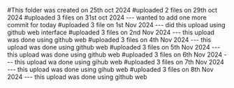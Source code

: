 #This folder was created on 25th oct  2024
#uploaded 2 files on 29th oct 2024
#uploaded 3 files on 31st oct 2024 --- wanted to add one more commit for today
#uploaded 3 file on 1st Nov 2024 --- did this upload using github web interface 
#uploaded 3 files on 2nd Nov 2024 --- this upload was done using github web
#uploaded 3 files on 4th Nov 2024 --- this upload was done using github web
#uploaded 3 files on 5th Nov 2024 --- this upload was done using github web
#uploaded 3 files on 6th Nov 2024 --- this upload wa done using gihub web
#uploaded 3 files on 7th Nov 2024 --- this upload was done using gihub web
#uploaded 3 files on 8th Nov 2024 --- this upload was done using github web
